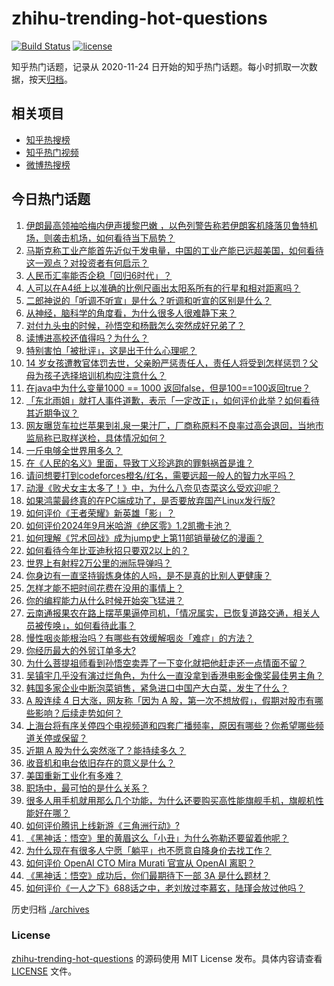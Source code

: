# zhihu-trending-hot-questions

[![Build Status](https://github.com/justjavac/zhihu-trending-hot-questions/workflows/ci/badge.svg?branch=master)](https://github.com/justjavac/zhihu-trending-hot-questions/actions)
[![license](https://img.shields.io/github/license/justjavac/zhihu-trending-hot-questions)](https://github.com/justjavac/zhihu-trending-hot-questions/blob/master/LICENSE)

知乎热门话题，记录从 2020-11-24
日开始的知乎热门话题。每小时抓取一次数据，按天[归档](./archives)。

## 相关项目

- [知乎热搜榜](https://github.com/justjavac/zhihu-trending-top-search)
- [知乎热门视频](https://github.com/justjavac/zhihu-trending-hot-video)
- [微博热搜榜](https://github.com/justjavac/weibo-trending-hot-search)

## 今日热门话题

<!-- BEGIN -->
<!-- 最后更新时间 Sun Sep 29 2024 05:17:52 GMT+0800 (China Standard Time) -->

1. [伊朗最高领袖哈梅内伊声援黎巴嫩 ，以色列警告称若伊朗客机降落贝鲁特机场，则袭击机场，如何看待当下局势？](https://www.zhihu.com/question/679656964)
1. [马斯克称工业产能首先近似于发电量，中国的工业产能已远超美国，如何看待这一观点？对投资者有何启示？](https://www.zhihu.com/question/676439800)
1. [人民币汇率能否企稳「回归6时代」？](https://www.zhihu.com/question/670008010)
1. [人可以在A4纸上以准确的比例尺画出太阳系所有的行星和相对距离吗？](https://www.zhihu.com/question/646411030)
1. [二郎神说的「听调不听宣」是什么？听调和听宣的区别是什么？](https://www.zhihu.com/question/496963917)
1. [从神经，脑科学的角度看，为什么很多人很难静下来？](https://www.zhihu.com/question/608230927)
1. [对付九头虫的时候，孙悟空和杨戬怎么突然成好兄弟了？](https://www.zhihu.com/question/667271073)
1. [读博进高校还值得吗？为什么？](https://www.zhihu.com/question/559201308)
1. [特别害怕「被批评」，这是出于什么心理呢？](https://www.zhihu.com/question/664916549)
1. [14 岁女孩遭教官体罚去世，父亲盼严惩责任人，责任人将受到怎样惩罚？父母为孩子选择培训机构应注意什么？](https://www.zhihu.com/question/675745413)
1. [在java中为什么变量1000 == 1000 返回false，但是100==100返回true？](https://www.zhihu.com/question/660482096)
1. [「东北雨姐」就打人事件道歉，表示「一定改正」，如何评价此举？如何看待其近期争议？](https://www.zhihu.com/question/668579099)
1. [网友曝货车拉烂苹果到礼泉一果汁厂，厂商称原料不良率过高会退回，当地市监局称已取样送检，具体情况如何？](https://www.zhihu.com/question/665543358)
1. [一斤电够全世界用多久？](https://www.zhihu.com/question/667623347)
1. [在《人民的名义》里面，导致丁义珍逃跑的罪魁祸首是谁？](https://www.zhihu.com/question/666389420)
1. [请问想要打到codeforces橙名/红名，需要远超一般人的智力水平吗？](https://www.zhihu.com/question/598851489)
1. [动漫《败犬女主太多了！》中，为什么八奈见杏菜这么受欢迎呢？](https://www.zhihu.com/question/666055267)
1. [如果鸿蒙最终真的在PC端成功了，是否要放弃国产Linux发行版?](https://www.zhihu.com/question/664901505)
1. [如何评价《王者荣耀》新英雄「影」？](https://www.zhihu.com/question/665529635)
1. [如何评价2024年9月米哈游《绝区零》1.2凯撒卡池？](https://www.zhihu.com/question/668195274)
1. [如何理解《咒术回战》成为jump史上第11部销量破亿的漫画？](https://www.zhihu.com/question/673816290)
1. [如何看待今年比亚迪秋招只要双2以上的？](https://www.zhihu.com/question/666853816)
1. [世界上有射程2万公里的洲际导弹吗？](https://www.zhihu.com/question/446977678)
1. [你身边有一直坚持锻炼身体的人吗，是不是真的比别人更健康？](https://www.zhihu.com/question/635523043)
1. [怎样才能不把时间花费在没用的事情上？](https://www.zhihu.com/question/667713348)
1. [你的编程能力从什么时候开始突飞猛进？](https://www.zhihu.com/question/356351510)
1. [云南通报果农在路上摆苹果逼停司机，「情况属实，已恢复道路交通，相关人员被传唤」，如何看待此事？](https://www.zhihu.com/question/671146999)
1. [慢性咽炎能根治吗？有哪些有效缓解咽炎「难症」的方法？](https://www.zhihu.com/question/668280123)
1. [你经历最大的外贸订单多大?](https://www.zhihu.com/question/361905628)
1. [为什么菩提祖师看到孙悟空卖弄了一下变化就把他赶走还一点情面不留？](https://www.zhihu.com/question/667620165)
1. [吴镇宇几乎没有演过烂角色，为什么一直没拿到香港电影金像奖最佳男主角？](https://www.zhihu.com/question/543831417)
1. [韩国多家企业中断泡菜销售，紧急进口中国产大白菜，发生了什么？](https://www.zhihu.com/question/668271679)
1. [A 股连续 4 日大涨，网友称「因为 A 股，第一次不想放假」，假期对股市有哪些影响？后续走势如何？](https://www.zhihu.com/question/675715602)
1. [上海台将有序关停四个电视频道和四套广播频率，原因有哪些？你希望哪些频道关停或保留？](https://www.zhihu.com/question/675875374)
1. [近期 A 股为什么突然涨了？能持续多久？](https://www.zhihu.com/question/670424745)
1. [收音机和电台依旧存在的意义是什么？](https://www.zhihu.com/question/23293622)
1. [美国重新工业化有多难？](https://www.zhihu.com/question/662670683)
1. [职场中，最可怕的是什么关系？](https://www.zhihu.com/question/668921709)
1. [很多人用手机就用那么几个功能，为什么还要购买高性能旗舰手机，旗舰机性能好在哪？](https://www.zhihu.com/question/630463343)
1. [如何评价腾讯上线新游《三角洲行动》?](https://www.zhihu.com/question/668150905)
1. [《黑神话：悟空》里的黄眉这么「小丑」为什么弥勒还要留着他呢？](https://www.zhihu.com/question/667977091)
1. [为什么现在有很多人宁愿「躺平」也不愿意自降身价去找工作？](https://www.zhihu.com/question/667996357)
1. [如何评价 OpenAI CTO Mira Murati 官宣从 OpenAI 离职？](https://www.zhihu.com/question/668239689)
1. [《黑神话：悟空》成功后，你们最期待下一部 3A 是什么题材？](https://www.zhihu.com/question/664868918)
1. [如何评价《一人之下》688话之中，老刘放过李慕玄，陆瑾会放过他吗？](https://www.zhihu.com/question/670008381)

<!-- END -->

历史归档 [./archives](./archives)

### License

[zhihu-trending-hot-questions](https://github.com/justjavac/zhihu-trending-hot-questions)
的源码使用 MIT License 发布。具体内容请查看 [LICENSE](./LICENSE) 文件。
